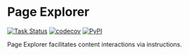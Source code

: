Page Explorer
=============
[![Task Status](https://community-tc.services.mozilla.com/api/github/v1/repository/MozillaSecurity/page-explorer/main/badge.svg)](https://community-tc.services.mozilla.com/api/github/v1/repository/MozillaSecurity/page-explorer/main/latest)
[![codecov](https://codecov.io/gh/MozillaSecurity/page-explorer/branch/main/graph/badge.svg)](https://codecov.io/gh/MozillaSecurity/page-explorer)
[![PyPI](https://img.shields.io/pypi/v/page-explorer)](https://pypi.org/project/page-explorer)

Page Explorer facilitates content interactions via instructions.
